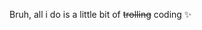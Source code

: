 Bruh, all i do is a little bit of ~~trolling~~ coding ✨

<!---
igordes/igordes is a ✨ special ✨ repository because its `README.md` (this file) appears on your GitHub profile.
You can click the Preview link to take a look at your changes.
--->
